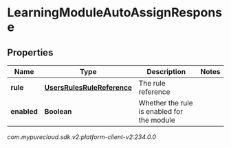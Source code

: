 # LearningModuleAutoAssignResponse


## Properties

| Name | Type | Description | Notes |
| ------------ | ------------- | ------------- | ------------- |
| **rule** | [**UsersRulesRuleReference**](UsersRulesRuleReference) | The rule reference |  |
| **enabled** | **Boolean** | Whether the rule is enabled for the module |  |




_com.mypurecloud.sdk.v2:platform-client-v2:234.0.0_
